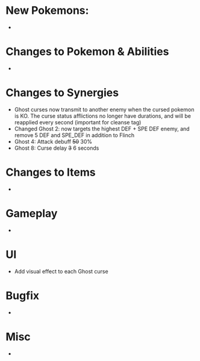 # New Pokemons:

 - 

# Changes to Pokemon & Abilities

-

# Changes to Synergies

- Ghost curses now transmit to another enemy when the cursed pokemon is KO. The curse status afflictions no longer have durations, and will be reapplied every second (important for cleanse tag)
- Changed Ghost 2: now targets the highest DEF + SPE DEF enemy, and remove 5 DEF and SPE_DEF in addition to Flinch
- Ghost 4: Attack debuff ~~50~~ 30%
- Ghost 8: Curse delay ~~3~~ 6 seconds


# Changes to Items

- 

# Gameplay

- 

# UI

- Add visual effect to each Ghost curse

# Bugfix

- 

# Misc

- 